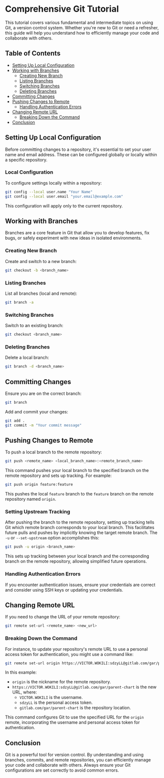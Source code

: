 
# Comprehensive Git Tutorial

This tutorial covers various fundamental and intermediate topics on using Git, a version control system. Whether you're new to Git or need a refresher, this guide will help you understand how to efficiently manage your code and collaborate with others.

## Table of Contents

- [Setting Up Local Configuration](#setting-up-local-configuration)
- [Working with Branches](#working-with-branches)
  - [Creating New Branch](#creating-new-branch)
  - [Listing Branches](#listing-branches)
  - [Switching Branches](#switching-branches)
  - [Deleting Branches](#deleting-branches)
- [Committing Changes](#committing-changes)
- [Pushing Changes to Remote](#pushing-changes-to-remote)
  - [Handling Authentication Errors](#handling-authentication-errors)
- [Changing Remote URL](#changing-remote-url)
  - [Breaking Down the Command](#breaking-down-the-command)
- [Conclusion](#conclusion)

## Setting Up Local Configuration

Before committing changes to a repository, it's essential to set your user name and email address. These can be configured globally or locally within a specific repository.

### Local Configuration
To configure settings locally within a repository:

```bash
git config --local user.name "Your Name"
git config --local user.email "your.email@example.com"
```

This configuration will apply only to the current repository.

## Working with Branches

Branches are a core feature in Git that allow you to develop features, fix bugs, or safely experiment with new ideas in isolated environments.

### Creating New Branch

Create and switch to a new branch:

```bash
git checkout -b <branch_name>
```

### Listing Branches

List all branches (local and remote):

```bash
git branch -a
```

### Switching Branches

Switch to an existing branch:

```bash
git checkout <branch_name>
```

### Deleting Branches

Delete a local branch:

```bash
git branch -d <branch_name>
```

## Committing Changes

Ensure you are on the correct branch:

```bash
git branch
```

Add and commit your changes:

```bash
git add .
git commit -m "Your commit message"
```

## Pushing Changes to Remote

To push a local branch to the remote repository:

```bash
git push <remote_name> <local_branch_name>:<remote_branch_name>
```

This command pushes your local branch to the specified branch on the remote repository and sets up tracking. For example:

```bash
git push origin feature:feature
```

This pushes the local `feature` branch to the `feature` branch on the remote repository named `origin`.

### Setting Upstream Tracking

After pushing the branch to the remote repository, setting up tracking tells Git which remote branch corresponds to your local branch. This facilitates future pulls and pushes by implicitly knowing the target remote branch. The `-u` or `--set-upstream` option accomplishes this:

```bash
git push -u origin <branch_name>
```

This sets up tracking between your local branch and the corresponding branch on the remote repository, allowing simplified future operations.


### Handling Authentication Errors

If you encounter authentication issues, ensure your credentials are correct and consider using SSH keys or updating your credentials.

## Changing Remote URL

If you need to change the URL of your remote repository:

```bash
git remote set-url <remote_name> <new_url>
```

### Breaking Down the Command

For instance, to update your repository's remote URL to use a personal access token for authentication, you might use a command like:

```bash
git remote set-url origin https://VICTOR.WOKILI:sdzyLL@gitlab.com/gar/parent-chart
```

In this example:
- `origin` is the nickname for the remote repository.
- `https://VICTOR.WOKILI:sdzyLL@gitlab.com/gar/parent-chart` is the new URL, where:
  - `VICTOR.WOKILI` is the username.
  - `sdzyLL` is the personal access token.
  - `gitlab.com/gar/parent-chart` is the repository location.

This command configures Git to use the specified URL for the `origin` remote, incorporating the username and personal access token for authentication.

## Conclusion

Git is a powerful tool for version control. By understanding and using branches, commits, and remote repositories, you can efficiently manage your code and collaborate with others. Always ensure your Git configurations are set correctly to avoid common errors.
